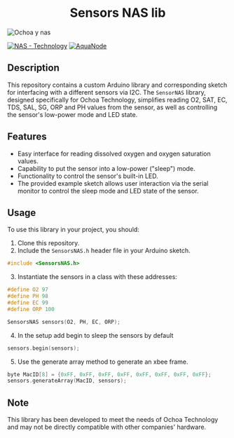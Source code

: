 <h1 align="center"> Sensors NAS lib </h1>


![Ochoa y nas](https://github.com/FranklinZamora/DisolvedOxygenNAS/assets/139190968/15cde0c5-1ac3-41b4-be1b-8bb1c6e12295) 

[![NAS - Technology](https://img.shields.io/badge/NAS-Technology-2ea44f)](https://) [![AquaNode](https://img.shields.io/badge/AquaNode-2ea44f)](https://)



## Description

This repository contains a custom Arduino library and corresponding sketch for interfacing with a different sensors via I2C. The `SensorNAS` library, designed specifically for Ochoa Technology, simplifies reading O2, SAT, EC, TDS, SAL, SG, ORP and PH values from the sensor, as well as controlling the sensor's low-power mode and LED state.

## Features

- Easy interface for reading dissolved oxygen and oxygen saturation values.
- Capability to put the sensor into a low-power ("sleep") mode.
- Functionality to control the sensor's built-in LED.
- The provided example sketch allows user interaction via the serial monitor to control the sleep mode and LED state of the sensor.

## Usage

To use this library in your project, you should:

1. Clone this repository.
2. Include the `SensorsNAS.h` header file in your Arduino sketch.
```c++
#include <SensorsNAS.h>
```
3. Instantiate the sensors in a class with these addresses:
```c++
#define O2 97
#define PH 98
#define EC 99
#define ORP 100

SensorsNAS sensors(O2, PH, EC, ORP);

```
4. In the setup add begin to sleep the sensors by default
```c++
sensors.begin(sensors);
```
5. Use the generate array method to generate an xbee frame.

```c++
byte MacID[8] = {0xFF, 0xFF, 0xFF, 0xFF, 0xFF, 0xFF, 0xFF, 0xFF};
sensors.generateArray(MacID, sensors);
```

## Note

This library has been developed to meet the needs of Ochoa Technology and may not be directly compatible with other companies' hardware.
